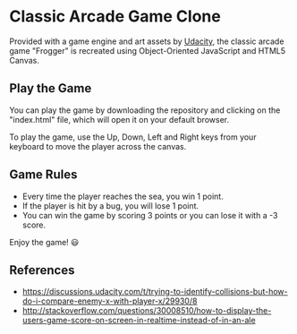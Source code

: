 Classic Arcade Game Clone
===============================

Provided with a game engine and art assets by [Udacity](https://www.udacity.com/), the classic arcade game "Frogger" is recreated using Object-Oriented JavaScript and HTML5 Canvas.

## Play the Game

You can play the game by downloading the repository and clicking on the "index.html" file, which will open it on your default browser.

To play the game, use the Up, Down, Left and Right keys from your keyboard to move the player across the canvas.

## Game Rules

- Every time the player reaches the sea, you win 1 point.
- If the player is hit by a bug, you will lose 1 point.
- You can win the game by scoring 3 points or you can lose it with a -3 score.

Enjoy the game! :smiley:

## References

- https://discussions.udacity.com/t/trying-to-identify-collisions-but-how-do-i-compare-enemy-x-with-player-x/29930/8
- http://stackoverflow.com/questions/30008510/how-to-display-the-users-game-score-on-screen-in-realtime-instead-of-in-an-ale
